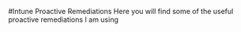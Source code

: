 #Intune Proactive Remediations
Here you will find some of the useful proactive remediations I am using
